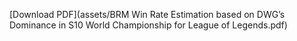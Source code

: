 [Download PDF](assets/BRM Win Rate Estimation based on DWG’s Dominance in S10 World Championship for League of Legends.pdf)